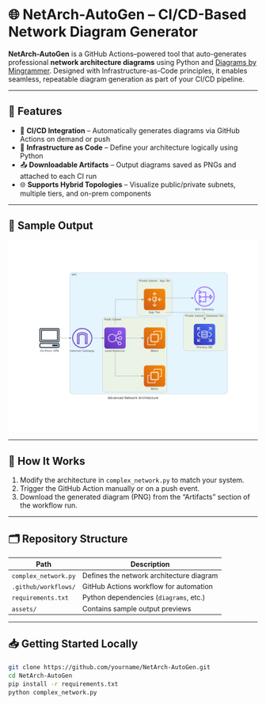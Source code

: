 # 🌐 NetArch-AutoGen – CI/CD-Based Network Diagram Generator

**NetArch-AutoGen** is a GitHub Actions–powered tool that auto-generates professional **network architecture diagrams** using Python and [Diagrams by Mingrammer](https://diagrams.mingrammer.com/). Designed with Infrastructure-as-Code principles, it enables seamless, repeatable diagram generation as part of your CI/CD pipeline.

---

## 🔧 Features

- 🔁 **CI/CD Integration** – Automatically generates diagrams via GitHub Actions on demand or push
- 📐 **Infrastructure as Code** – Define your architecture logically using Python
- 📤 **Downloadable Artifacts** – Output diagrams saved as PNGs and attached to each CI run
- 🌐 **Supports Hybrid Topologies** – Visualize public/private subnets, multiple tiers, and on-prem components

---

## 📌 Sample Output

![Network Diagram](assets/sample-output.png)

---

## 🚀 How It Works

1. Modify the architecture in `complex_network.py` to match your system.
2. Trigger the GitHub Action manually or on a push event.
3. Download the generated diagram (PNG) from the “Artifacts” section of the workflow run.

---

## 🗂️ Repository Structure

| Path                     | Description                                 |
|--------------------------|---------------------------------------------|
| `complex_network.py`     | Defines the network architecture diagram     |
| `.github/workflows/`     | GitHub Actions workflow for automation       |
| `requirements.txt`       | Python dependencies (`diagrams`, etc.)       |
| `assets/`                | Contains sample output previews              |

---

## 📥 Getting Started Locally

```bash
git clone https://github.com/yourname/NetArch-AutoGen.git
cd NetArch-AutoGen
pip install -r requirements.txt
python complex_network.py
